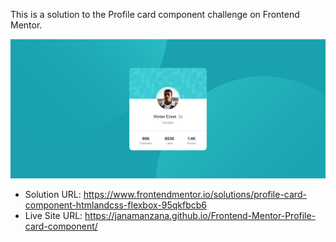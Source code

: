 This is a solution to the Profile card component challenge on Frontend Mentor.

![](images/screenshot.jpg)

- Solution URL: https://www.frontendmentor.io/solutions/profile-card-component-htmlandcss-flexbox-95qkfbcb6
- Live Site URL: https://janamanzana.github.io/Frontend-Mentor-Profile-card-component/
